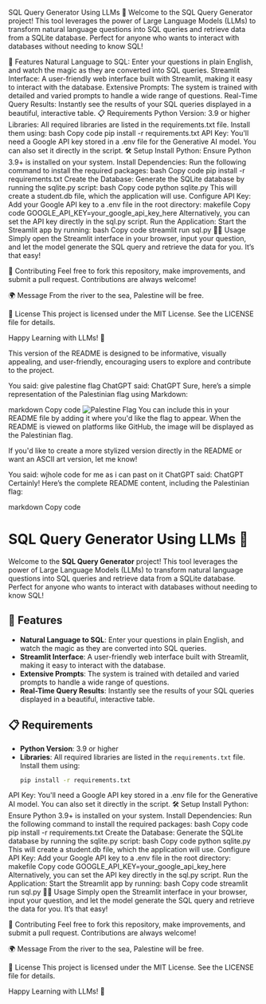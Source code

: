 SQL Query Generator Using LLMs 🌟
Welcome to the SQL Query Generator project! This tool leverages the power of Large Language Models (LLMs) to transform natural language questions into SQL queries and retrieve data from a SQLite database. Perfect for anyone who wants to interact with databases without needing to know SQL!

🚀 Features
Natural Language to SQL: Enter your questions in plain English, and watch the magic as they are converted into SQL queries.
Streamlit Interface: A user-friendly web interface built with Streamlit, making it easy to interact with the database.
Extensive Prompts: The system is trained with detailed and varied prompts to handle a wide range of questions.
Real-Time Query Results: Instantly see the results of your SQL queries displayed in a beautiful, interactive table.
📋 Requirements
Python Version: 3.9 or higher
Libraries: All required libraries are listed in the requirements.txt file. Install them using:
bash
Copy code
pip install -r requirements.txt
API Key: You'll need a Google API key stored in a .env file for the Generative AI model. You can also set it directly in the script.
🛠️ Setup
Install Python: Ensure Python 3.9+ is installed on your system.
Install Dependencies: Run the following command to install the required packages:
bash
Copy code
pip install -r requirements.txt
Create the Database: Generate the SQLite database by running the sqlite.py script:
bash
Copy code
python sqlite.py
This will create a student.db file, which the application will use.
Configure API Key: Add your Google API key to a .env file in the root directory:
makefile
Copy code
GOOGLE_API_KEY=your_google_api_key_here
Alternatively, you can set the API key directly in the sql.py script.
Run the Application: Start the Streamlit app by running:
bash
Copy code
streamlit run sql.py
🧑‍💻 Usage
Simply open the Streamlit interface in your browser, input your question, and let the model generate the SQL query and retrieve the data for you. It’s that easy!

🤝 Contributing
Feel free to fork this repository, make improvements, and submit a pull request. Contributions are always welcome!

🌍 Message
From the river to the sea, Palestine will be free.

📄 License
This project is licensed under the MIT License. See the LICENSE file for details.

Happy Learning with LLMs! 🎉

This version of the README is designed to be informative, visually appealing, and user-friendly, encouraging users to explore and contribute to the project.

You said:
give palestine flag
ChatGPT said:
ChatGPT
Sure, here’s a simple representation of the Palestinian flag using Markdown:

markdown
Copy code
![Palestine Flag](https://upload.wikimedia.org/wikipedia/commons/thumb/0/00/Flag_of_Palestine.svg/2560px-Flag_of_Palestine.svg.png)
You can include this in your README file by adding it where you'd like the flag to appear. When the README is viewed on platforms like GitHub, the image will be displayed as the Palestinian flag.

If you'd like to create a more stylized version directly in the README or want an ASCII art version, let me know!

You said:
wjhole code for me as i can past on it
ChatGPT said:
ChatGPT
Certainly! Here’s the complete README content, including the Palestinian flag:

markdown
Copy code
# SQL Query Generator Using LLMs 🌟

Welcome to the **SQL Query Generator** project! This tool leverages the power of Large Language Models (LLMs) to transform natural language questions into SQL queries and retrieve data from a SQLite database. Perfect for anyone who wants to interact with databases without needing to know SQL!

## 🚀 Features
- **Natural Language to SQL**: Enter your questions in plain English, and watch the magic as they are converted into SQL queries.
- **Streamlit Interface**: A user-friendly web interface built with Streamlit, making it easy to interact with the database.
- **Extensive Prompts**: The system is trained with detailed and varied prompts to handle a wide range of questions.
- **Real-Time Query Results**: Instantly see the results of your SQL queries displayed in a beautiful, interactive table.

## 📋 Requirements

- **Python Version**: 3.9 or higher
- **Libraries**: All required libraries are listed in the `requirements.txt` file. Install them using:
  ```bash
  pip install -r requirements.txt
API Key: You'll need a Google API key stored in a .env file for the Generative AI model. You can also set it directly in the script.
🛠️ Setup
Install Python: Ensure Python 3.9+ is installed on your system.
Install Dependencies: Run the following command to install the required packages:
bash
Copy code
pip install -r requirements.txt
Create the Database: Generate the SQLite database by running the sqlite.py script:
bash
Copy code
python sqlite.py
This will create a student.db file, which the application will use.
Configure API Key: Add your Google API key to a .env file in the root directory:
makefile
Copy code
GOOGLE_API_KEY=your_google_api_key_here
Alternatively, you can set the API key directly in the sql.py script.
Run the Application: Start the Streamlit app by running:
bash
Copy code
streamlit run sql.py
🧑‍💻 Usage
Simply open the Streamlit interface in your browser, input your question, and let the model generate the SQL query and retrieve the data for you. It’s that easy!

🤝 Contributing
Feel free to fork this repository, make improvements, and submit a pull request. Contributions are always welcome!

🌍 Message
From the river to the sea, Palestine will be free.



📄 License
This project is licensed under the MIT License. See the LICENSE file for details.

Happy Learning with LLMs! 🎉
